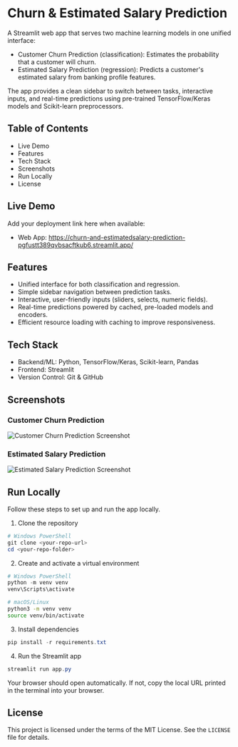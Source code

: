 # Churn & Estimated Salary Prediction

A Streamlit web app that serves two machine learning models in one unified interface:

- Customer Churn Prediction (classification): Estimates the probability that a customer will churn.
- Estimated Salary Prediction (regression): Predicts a customer's estimated salary from banking profile features.

The app provides a clean sidebar to switch between tasks, interactive inputs, and real-time predictions using pre-trained TensorFlow/Keras models and Scikit-learn preprocessors.

## Table of Contents
- Live Demo
- Features
- Tech Stack
- Screenshots
- Run Locally
- License

## Live Demo
Add your deployment link here when available:

- Web App: https://churn-and-estimatedsalary-prediction-pgfustt389qvbsacftkub6.streamlit.app/

## Features
- Unified interface for both classification and regression.
- Simple sidebar navigation between prediction tasks.
- Interactive, user-friendly inputs (sliders, selects, numeric fields).
- Real-time predictions powered by cached, pre-loaded models and encoders.
- Efficient resource loading with caching to improve responsiveness.

## Tech Stack
- Backend/ML: Python, TensorFlow/Keras, Scikit-learn, Pandas
- Frontend: Streamlit
- Version Control: Git & GitHub

## Screenshots

### Customer Churn Prediction
![Customer Churn Prediction Screenshot](https://github.com/user-attachments/assets/7f395676-c4cc-4d6b-92da-d15f38de20c0)

### Estimated Salary Prediction
![Estimated Salary Prediction Screenshot](https://github.com/user-attachments/assets/39c459ee-4463-4a67-b079-858e69a33b82)

## Run Locally
Follow these steps to set up and run the app locally.

1) Clone the repository

```powershell
# Windows PowerShell
git clone <your-repo-url>
cd <your-repo-folder>
```

2) Create and activate a virtual environment

```powershell
# Windows PowerShell
python -m venv venv
venv\Scripts\activate
```

```bash
# macOS/Linux
python3 -m venv venv
source venv/bin/activate
```

3) Install dependencies

```powershell
pip install -r requirements.txt
```

4) Run the Streamlit app

```powershell
streamlit run app.py
```

Your browser should open automatically. If not, copy the local URL printed in the terminal into your browser.

## License
This project is licensed under the terms of the MIT License. See the `LICENSE` file for details.
